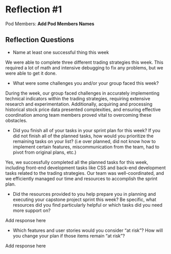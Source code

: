 # Reflection #1

Pod Members: **Add Pod Members Names**

## Reflection Questions

* Name at least one successful thing this week

We were able to complete three different trading strategies this week. This required a lot of math and intensive debugging to fix any problems, but we were able to get it done. 


* What were some challenges you and/or your group faced this week?

During the week, our group faced challenges in accurately implementing technical indicators within the trading strategies, requiring extensive research and experimentation. Additionally, acquiring and processing historical stock price data presented complexities, and ensuring effective coordination among team members proved vital to overcoming these obstacles.

* Did you finish all of your tasks in your sprint plan for this week? If you did not finish all of the planned tasks, how would you prioritize the remaining tasks on your list?  (i.e over planned, did not know how to implement certain features, miscommunication from the team, had to pivot from original plans, etc.)

Yes, we successfully completed all the planned tasks for this week, including front-end development tasks like CSS and back-end development tasks related to the trading strategies. Our team was well-coordinated, and we efficiently managed our time and resources to accomplish the sprint plan.

* Did the resources provided to you help prepare you in planning and executing your capstone project sprint this week? Be specific, what resources did you find particularly helpful or which tasks did you need more support on?

 Add response here

* Which features and user stories would you consider “at risk”? How will you change your plan if those items remain “at risk”?

 Add response here

